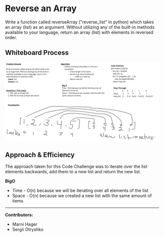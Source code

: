 # Reverse an Array

Write a function called reverseArray ("reverse_list" in python) which takes an array (list) as an argument. Without utilizing any of the built-in methods available to your language, return an array (list) with elements in reversed order.

## Whiteboard Process

![array-reverse](img/array-reverse.jpg)

## Approach & Efficiency

The approach taken for this Code Challenge was to iterate over the list elements backwards, add them to a new list and return the new list.

**BigO**
* Time - O(n) because we will be iterating over all elements of the list
* Space - O(n) because we created a new list with the same amount of items
___

**Contributors:**
* Marni Hager
* Sergii Otryshko


